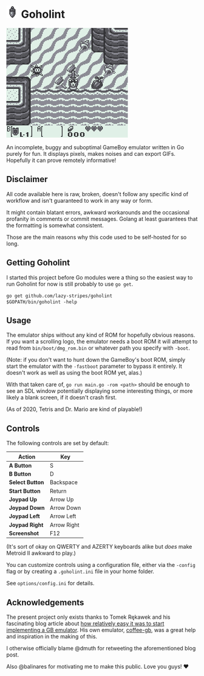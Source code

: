 # ![](assets/icon.png) Goholint

![](assets/header.gif)

An incomplete, buggy and suboptimal GameBoy emulator written in Go purely for
fun. It displays pixels, makes noises and can export GIFs. Hopefully it can
prove remotely informative!


## Disclaimer

All code available here is raw, broken, doesn't follow any specific kind of
workflow and isn't guaranteed to work in any way or form.

It might contain blatant errors, awkward workarounds and the occasional
profanity in comments or commit messages. Golang at least guarantees that
the formatting is somewhat consistent.

Those are the main reasons why this code used to be self-hosted for so long.


## Getting Goholint

I started this project before Go modules were a thing so the easiest way to run
Goholint for now is still probably to use `go get`.

```
go get github.com/lazy-stripes/goholint
$GOPATH/bin/goholint -help
```


## Usage

The emulator ships without any kind of ROM for hopefully obvious reasons. If
you want a scrolling logo, the emulator needs a boot ROM it will attempt to
read from `bin/boot/dmg_rom.bin` or whatever path you specify with `-boot`.

(Note: if you don't want to hunt down the GameBoy's boot ROM, simply start the
emulator with the `‑fastboot` parameter to bypass it entirely. It doesn't work
as well as using the boot ROM yet, alas.)

With that taken care of, `go run main.go ‑rom <path>` should be enough to see
an SDL window potentially displaying some interesting things, or more likely a
blank screen, if it doesn't crash first.

(As of 2020, Tetris and Dr. Mario are kind of playable!)


## Controls

The following controls are set by default:

Action            | Key
---               | ---
**A Button**      | S
**B Button**      | D
**Select Button** | Backspace
**Start Button**  | Return
**Joypad Up**     | Arrow Up
**Joypad Down**   | Arrow Down
**Joypad Left**   | Arrow Left
**Joypad Right**  | Arrow Right
**Screenshot**    | F12

(It's sort of okay on QWERTY and AZERTY keyboards alike but *does* make Metroid
II awkward to play.)

You can customize controls using a configuration file, either via the `-config`
flag or by creating a `.goholint.ini` file in your home folder.

See `options/config.ini` for details.


## Acknowledgements

The present project only exists thanks to Tomek Rękawek and his fascinating
blog article about [how relatively easy it was to start implementing a GB
emulator](https://blog.rekawek.eu/2017/02/09/coffee-gb/). His own emulator,
[coffee-gb](https://github.com/trekawek/coffee-gb), was a great help and
inspiration in the making of this.

I otherwise officially blame @dmuth for retweeting the aforementioned blog post.

Also @balinares for motivating me to make this public. Love you guys! ♥
